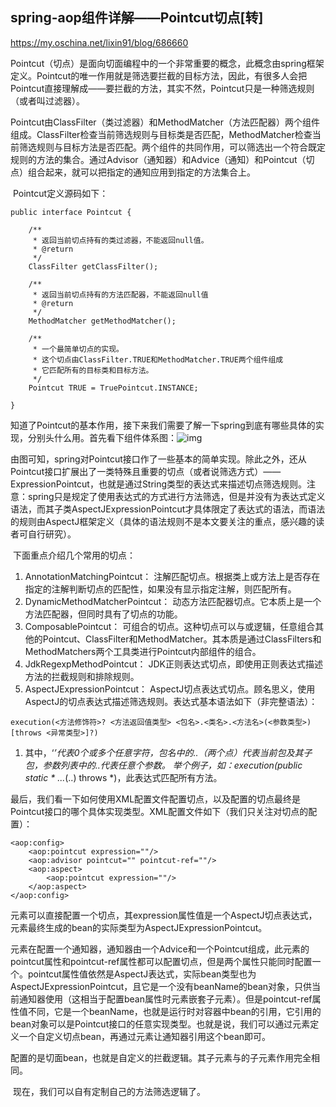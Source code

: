 ## spring-aop组件详解——Pointcut切点[转]

<https://my.oschina.net/lixin91/blog/686660> 

Pointcut（切点）是面向切面编程中的一个非常重要的概念，此概念由spring框架定义。Pointcut的唯一作用就是筛选要拦截的目标方法，因此，有很多人会把Pointcut直接理解成——要拦截的方法，其实不然，Pointcut只是一种筛选规则（或者叫过滤器）。

​        Pointcut由ClassFilter（类过滤器）和MethodMatcher（方法匹配器）两个组件组成。ClassFilter检查当前筛选规则与目标类是否匹配，MethodMatcher检查当前筛选规则与目标方法是否匹配。两个组件的共同作用，可以筛选出一个符合既定规则的方法的集合。通过Advisor（通知器）和Advice（通知）和Pointcut（切点）组合起来，就可以把指定的通知应用到指定的方法集合上。

​        Pointcut定义源码如下：

```
public interface Pointcut {

	/**
	 * 返回当前切点持有的类过滤器，不能返回null值。
	 * @return
	 */
	ClassFilter getClassFilter();

	/**
	 * 返回当前切点持有的方法匹配器，不能返回null值
	 * @return
	 */
	MethodMatcher getMethodMatcher();

	/**
	 * 一个最简单切点的实现。
	 * 这个切点由ClassFilter.TRUE和MethodMatcher.TRUE两个组件组成
	 * 它匹配所有的目标类和目标方法。
	 */
	Pointcut TRUE = TruePointcut.INSTANCE;

}
```

​        知道了Pointcut的基本作用，接下来我们需要了解一下spring到底有哪些具体的实现，分别头什么用。首先看下组件体系图：![img](http://static.oschina.net/uploads/space/2016/0603/141435_bGUm_2624635.png) 

由图可知，spring对Pointcut接口作了一些基本的简单实现。除此之外，还从Pointcut接口扩展出了一类特殊且重要的切点（或者说筛选方式）——ExpressionPointcut，也就是通过String类型的表达式来描述切点筛选规则。注意：spring只是规定了使用表达式的方式进行方法筛选，但是并没有为表达式定义语法，而其子类AspectJExpressionPointcut才具体限定了表达式的语法，而语法的规则由AspectJ框架定义（具体的语法规则不是本文要关注的重点，感兴趣的读者可自行研究）。

​        下面重点介绍几个常用的切点：

1. AnnotationMatchingPointcut：
   注解匹配切点。根据类上或方法上是否存在指定的注解判断切点的匹配性，如果没有显示指定注解，则匹配所有。
2. DynamicMethodMatcherPointcut：
   动态方法匹配器切点。它本质上是一个方法匹配器，但同时具有了切点的功能。
3. ComposablePointcut：
   可组合的切点。这种切点可以与或逻辑，任意组合其他的Pointcut、ClassFilter和MethodMatcher。其本质是通过ClassFilters和MethodMatchers两个工具类进行Pointcut内部组件的组合。
4. JdkRegexpMethodPointcut：
   JDK正则表达式切点，即使用正则表达式描述方法的拦截规则和排除规则。
5. AspectJExpressionPointcut：
   AspectJ切点表达式切点。顾名思义，使用AspectJ的切点表达式描述筛选规则。表达式基本语法如下（非完整语法）：

```
execution(<方法修饰符>? <方法返回值类型> <包名>.<类名>.<方法名>(<参数类型>) [throws <异常类型>]?)
```

1. 其中，‘*’代表0个或多个任意字符，包名中的..（两个点）代表当前包及其子包，参数列表中的..代表任意个参数。
   举个例子，如：execution(public static * *..*.*(..) throws *)，此表达式匹配所有方法。

​        最后，我们看一下如何使用XML配置文件配置切点，以及配置的切点最终是Pointcut接口的哪个具体实现类型。XML配置文件如下（我们只关注对切点的配置）：

```
<aop:config>
	<aop:pointcut expression=""/>
	<aop:advisor pointcut="" pointcut-ref=""/>
	<aop:aspect>
		<aop:pointcut expression=""/>
	</aop:aspect>
</aop:config>
```

 <pointcut>元素可以直接配置一个切点，其expression属性值是一个AspectJ切点表达式，元素最终生成的bean的实际类型为AspectJExpressionPointcut。

​        <advisor>元素在配置一个通知器，通知器由一个Advice和一个Pointcut组成，此元素的pointcut属性和pointcut-ref属性都可以配置切点，但是两个属性只能同时配置一个。pointcut属性值依然是AspectJ表达式，实际bean类型也为AspectJExpressionPointcut，且它是一个没有beanName的bean对象，只供当前通知器使用（这相当于配置bean属性时<property>元素嵌套<bean>子元素）。但是pointcut-ref属性值不同，它是一个beanName，也就是运行时对容器中bean的引用，它引用的bean对象可以是Pointcut接口的任意实现类型。也就是说，我们可以通过<bean>元素定义一个自定义切点bean，再通过<advisor>元素让通知器引用这个bean即可。

​        <aspect>配置的是切面bean，也就是自定义的拦截逻辑。其<pointcut>子元素与<config>的<pointcut>子元素作用完全相同。

​        现在，我们可以自有定制自己的方法筛选逻辑了。